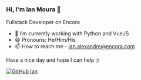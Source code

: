 ### Hi, I'm Ian Moura 👋

Fullstack Developer on Encora

- 🌱 I’m currently working with Python and VueJS
- 😄 Pronouns: He/Him/His
- 📫 How to reach me - ian.alexandre@encora.com

Have a nice day and hope I can help ;)

[![GitHub Ian](https://img.shields.io/github/followers/ian-alexandre-encora?label=follow&style=social)](https://github.com/https://github.com/ian-alexandre-encora)

<!---
ian-alexandre-encora/ian-alexandre-encora is a ✨ special ✨ repository because its `README.md` (this file) appears on your GitHub profile.
You can click the Preview link to take a look at your changes.
--->
